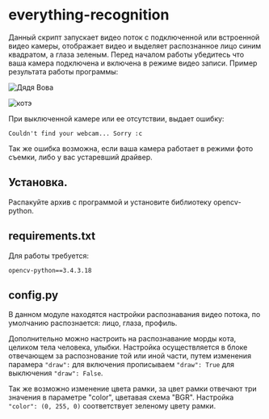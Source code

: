 # everything-recognition
Данный скрипт запускает видео поток с подключенной или встроенной видео камеры, отображает видео и выделяет распознанное лицо синим квадратом, а глаза зеленым.
Перед началом работы убедитесь что ваша камера подключена и включена в режиме видео записи.
Пример результата работы программы:

![Дядя Вова](https://user-images.githubusercontent.com/89253911/146257501-f12b456c-b73a-4273-9d5e-7d739f016c4c.png)

![котэ](https://user-images.githubusercontent.com/89253911/146261092-3ba73d30-74fb-4d42-9fdc-b453f0b9c0c0.png)

При выключенной камере или ее отсутствии, выдает ошибку:

```
Couldn't find your webcam... Sorry :c
```
Так же ошибка возможна, если ваша камера работает в режими фото съемки, либо у вас устаревший драйвер.

## Установка.
Распакуйте архив с программой и установите библиотеку opencv-python. 

## requirements.txt
Для работы требуется:
```
opencv-python==3.4.3.18
```

## config.py
В данном модуле находятся настройки распознавания видео потока, по умолчанию распознается: лицо, глаза, профиль.

Дополнительно можно настроить на распознавание морды кота, целиком тела человека, улыбки.
Настройка осуществляется в блоке отвечающем за распознование той или иной части, путем изменения парамера `"draw":` для включения прописываем `"draw": True` для выключения `"draw": False`.

Так же возможно изменение цвета рамки, за цвет рамки отвечают три значения в параметре "color", цветавая схема "BGR". 
Настройка `"color": (0, 255, 0)` соответствует зеленому цвету рамки.
